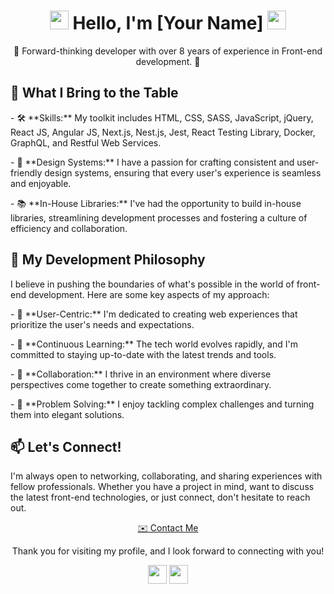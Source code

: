 <h1 align="center">
  <img src="https://emojipedia-us.s3.dualstack.us-west-1.amazonaws.com/thumbs/160/apple/237/waving-hand-sign_1f44b.png" width="30px"> Hello, I'm [Your Name] <img src="https://emojipedia-us.s3.dualstack.us-west-1.amazonaws.com/thumbs/160/apple/237/waving-hand-sign_1f44b.png" width="30px">
</h1>

<p align="center">
  🚀 Forward-thinking developer with over 8 years of experience in Front-end development. 🚀
</p>

<h2>🎯 What I Bring to the Table</h2>

<p>
  - 🛠️ **Skills:** My toolkit includes HTML, CSS, SASS, JavaScript, jQuery, React JS, Angular JS, Next.js, Nest.js, Jest, React Testing Library, Docker, GraphQL, and Restful Web Services.
</p>

<p>
  - 🎨 **Design Systems:** I have a passion for crafting consistent and user-friendly design systems, ensuring that every user's experience is seamless and enjoyable.
</p>

<p>
  - 📚 **In-House Libraries:** I've had the opportunity to build in-house libraries, streamlining development processes and fostering a culture of efficiency and collaboration.
</p>

<h2>🚀 My Development Philosophy</h2>

<p>
  I believe in pushing the boundaries of what's possible in the world of front-end development. Here are some key aspects of my approach:
</p>

<p>
  - 🎯 **User-Centric:** I'm dedicated to creating web experiences that prioritize the user's needs and expectations.
</p>

<p>
  - 📖 **Continuous Learning:** The tech world evolves rapidly, and I'm committed to staying up-to-date with the latest trends and tools.
</p>

<p>
  - 🤝 **Collaboration:** I thrive in an environment where diverse perspectives come together to create something extraordinary.
</p>

<p>
  - 🧩 **Problem Solving:** I enjoy tackling complex challenges and turning them into elegant solutions.
</p>

<h2>📫 Let's Connect!</h2>

<p>
  I'm always open to networking, collaborating, and sharing experiences with fellow professionals. Whether you have a project in mind, want to discuss the latest front-end technologies, or just connect, don't hesitate to reach out.
</p>

<p align="center">
  <a href="mailto:youremail@example.com">✉️ Contact Me</a>
</p>

<p align="center">
  Thank you for visiting my profile, and I look forward to connecting with you!
</p>

<p align="center">
  <img src="https://emojipedia-us.s3.dualstack.us-west-1.amazonaws.com/thumbs/160/apple/237/waving-hand-sign_1f44b.png" width="30px"> <img src="https://emojipedia-us.s3.dualstack.us-west-1.amazonaws.com/thumbs/160/apple/237/waving-hand-sign_1f44b.png" width="30px">
</p>

